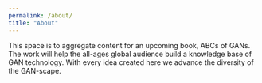 ```yaml
---
permalink: /about/
title: "About"
---
```


This space is to aggregate content for an upcoming book, ABCs of GANs. The work will help the all-ages global audience build a knowledge base of GAN technology. With every idea created here we advance the diversity of the GAN-scape.